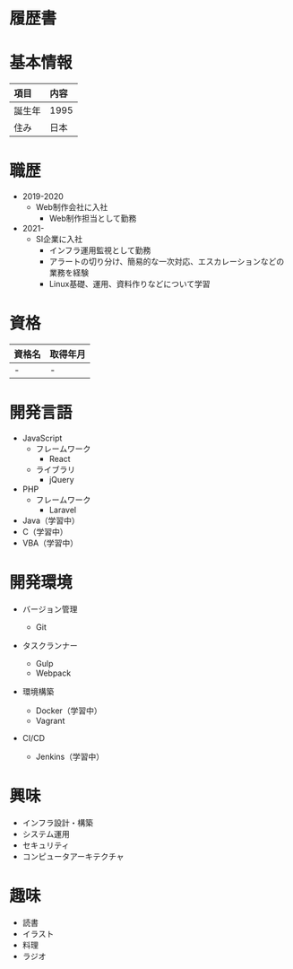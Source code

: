 # 履歴書

# 基本情報
|項目|内容|
|:---|:---|
|誕生年|1995|
|住み|日本|

# 職歴
* 2019-2020
	* Web制作会社に入社
		* Web制作担当として勤務
* 2021-
	* SI企業に入社
		* インフラ運用監視として勤務
		* アラートの切り分け、簡易的な一次対応、エスカレーションなどの業務を経験
		* Linux基礎、運用、資料作りなどについて学習

# 資格
|資格名|取得年月|
|:---|:---|
|-|-|

# 開発言語
* JavaScript
	* フレームワーク
		* React
	* ライブラリ
		* jQuery
* PHP
	* フレームワーク
		* Laravel
* Java（学習中）
* C（学習中）
* VBA（学習中）

# 開発環境
* バージョン管理
	* Git

* タスクランナー
	* Gulp
	* Webpack

* 環境構築
	* Docker（学習中）
	* Vagrant

* CI/CD
	* Jenkins（学習中）

# 興味
* インフラ設計・構築
* システム運用
* セキュリティ
* コンピュータアーキテクチャ

# 趣味
* 読書
* イラスト
* 料理
* ラジオ